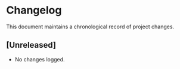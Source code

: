 # Changelog

This document maintains a chronological record of project changes.

## [Unreleased]
- No changes logged.
